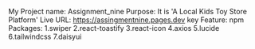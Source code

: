 My Project name: Assignment_nine
Purpose: It is 'A Local Kids Toy Store Platform'
Live URL: https://assingmentnine.pages.dev
key Feature:
npm Packages:
  1.swiper
  2.react-toastify
  3.react-icon
  4.axios
  5.lucide
  6.tailwindcss
  7.daisyui